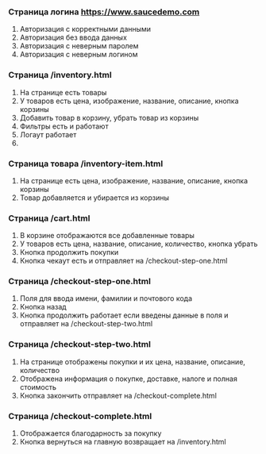 ### Страница логина https://www.saucedemo.com

1. Авторизация с корректными данными
2. Авторизация без ввода данных
3. Авторизация с неверным паролем
4. Авторизация с неверным логином

### Страница /inventory.html

1. На странице есть товары
2. У товаров есть цена, изображение, название, описание, кнопка корзины
3. Добавить товар в корзину, убрать товар из корзины
4. Фильтры есть и работают
5. Логаут работает
6. 
### Страница товара /inventory-item.html

1. На странице есть цена, изображение, название, описание, кнопка корзины
2. Товар добавляется и убирается из корзины

### Страница /cart.html

1. В корзине отображаются все добавленные товары
2. У товаров есть цена, название, описание, количество, кнопка убрать
3. Кнопка продолжить покупки
4. Кнопка чекаут есть и отправляет на /checkout-step-one.html

### Страница /checkout-step-one.html

1. Поля для ввода имени, фамилии и почтового кода
2. Кнопка назад
3. Кнопка продолжить работает если введены данные в поля и отправляет на /checkout-step-two.html

### Страница /checkout-step-two.html

1. На странице отображены покупки и их цена, название, описание, количество
2. Отображена информация о покупке, доставке, налоге и полная стоимость
3. Кнопка закончить отправляет на /checkout-complete.html

### Страница /checkout-complete.html

1. Отображается благодарность за покупку
2. Кнопка вернуться на главную возвращает на /inventory.html